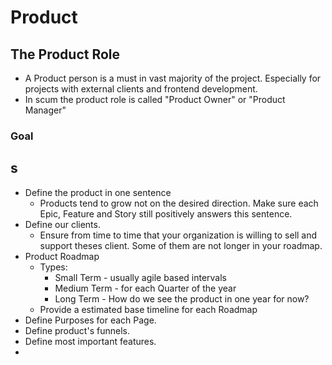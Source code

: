 # Product

## The Product Role

- A Product person is a must in vast majority of the project. Especially for projects with external clients and frontend development.
- In scum the product role is called "Product Owner" or "Product Manager"

### Goal

## s

- Define the product in one sentence
  - Products tend to grow not on the desired direction. Make sure each Epic, Feature and Story still positively answers this sentence.
- Define our clients.
  - Ensure from time to time that your organization is willing to sell and support theses client. Some of them are not longer in your roadmap.
- Product Roadmap
  - Types:
    - Small Term - usually agile based intervals
    - Medium Term - for each Quarter of the year
    - Long Term - How do we see the product in one year for now?
  - Provide a estimated base timeline for each Roadmap
- Define Purposes for each Page.
- Define product's funnels.
- Define most important features.
-

